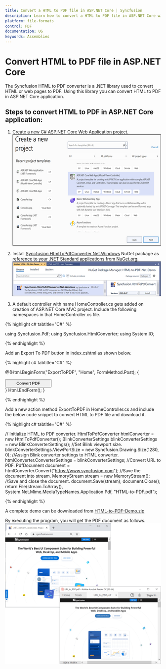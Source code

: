 ```yaml
---
title: Convert a HTML to PDF file in ASP.NET Core | Syncfusion
description: Learn how to convert a HTML to PDF file in ASP.NET Core with easy steps using Syncfusion .NET HTML converter library.
platform: file-formats
control: PDF
documentation: UG
keywords: Assemblies
---
```


# Convert HTML to PDF file in ASP.NET Core

The Syncfusion HTML to PDF converter is a .NET library used to convert HTML or web pages to PDF. Using this library you can convert HTML to PDF in ASP.NET Core application.  

## Steps to convert HTML to PDF in ASP.NET Core application:

1. Create a new C# ASP.NET Core Web Application project.
![convert_HtmltoPdf_ASPNET_CORE1](htmlconversion_images/aspnetcore1.png)

2. Install [Syncfusion.HtmlToPdfConverter.Net.Windows](https://www.nuget.org/packages/Syncfusion.HtmlToPdfConverter.Net.Windows) NuGet package as reference to your .NET Standard applications from [NuGet.org](https://www.nuget.org/).
![convert_HtmltoPdf_ASPNET_CORE2](htmlconversion_images/aspnetcore2.png)

3. A default controller with name HomeController.cs gets added on creation of ASP.NET Core MVC project. Include the following namespaces in that HomeController.cs file.

{% highlight c# tabtitle="C#" %}

using Syncfusion.Pdf;
using Syncfusion.HtmlConverter;
using System.IO;

{% endhighlight %}

Add an Export To PDF button in index.cshtml as shown below.

{% highlight c# tabtitle="C#" %}

@{Html.BeginForm("ExportToPDF", "Home", FormMethod.Post);
{
<div>
    <input type="submit" value="Convert PDF" style="width:150px;height:27px" />
</div>
}
Html.EndForm();
}

{% endhighlight %}

Add a new action method ExportToPDF in HomeController.cs and include the below code snippet to convert HTML to PDF file and download it.

{% highlight c# tabtitle="C#" %}

// Initialize HTML to PDF converter.
HtmlToPdfConverter htmlConverter = new HtmlToPdfConverter();
BlinkConverterSettings blinkConverterSettings = new BlinkConverterSettings();
//Set Blink viewport size.
blinkConverterSettings.ViewPortSize = new Syncfusion.Drawing.Size(1280, 0);
//Assign Blink converter settings to HTML converter.
htmlConverter.ConverterSettings = blinkConverterSettings;
//Convert URL to PDF.
PdfDocument document = htmlConverter.Convert("https://www.syncfusion.com");
//Save the document into stream.
MemoryStream stream = new MemoryStream();
//Save and close the document. 
document.Save(stream);
document.Close(); 
return File(stream.ToArray(), System.Net.Mime.MediaTypeNames.Application.Pdf, "HTML-to-PDF.pdf");

{% endhighlight %}

A complete demo can be downloaded from [HTML-to-PDF-Demo.zip](https://www.syncfusion.com/downloads/support/directtrac/general/ze/HTML-to-PDF-Net-Demo1022175116)  

By executing the program, you will get the PDF document as follows.
![convert_HtmltoPdf_ASP.NET_CORE2](htmlconversion_images/htmltopdfoutput.png)



